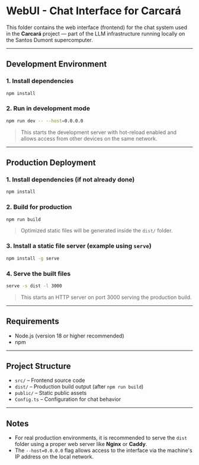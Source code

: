 # WebUI - Chat Interface for Carcará

This folder contains the web interface (frontend) for the chat system used in the **Carcará** project — part of the LLM infrastructure running locally on the Santos Dumont supercomputer.

---

## Development Environment

### 1. Install dependencies

```bash
npm install
```

### 2. Run in development mode

```bash
npm run dev -- --host=0.0.0.0
```

> This starts the development server with hot-reload enabled and allows access from other devices on the same network.

---

## Production Deployment

### 1. Install dependencies (if not already done)

```bash
npm install
```

### 2. Build for production

```bash
npm run build
```

> Optimized static files will be generated inside the `dist/` folder.

### 3. Install a static file server (example using `serve`)

```bash
npm install -g serve
```

### 4. Serve the built files

```bash
serve -s dist -l 3000
```

> This starts an HTTP server on port 3000 serving the production build.

---

## Requirements

- Node.js (version 18 or higher recommended)
- npm

---

## Project Structure

- `src/` – Frontend source code
- `dist/` – Production build output (after `npm run build`)
- `public/` – Static public assets
- `Config.ts` – Configuration for chat behavior

---

## Notes

- For real production environments, it is recommended to serve the `dist` folder using a proper web server like **Nginx** or **Caddy**.
- The `--host=0.0.0.0` flag allows access to the interface via the machine's IP address on the local network.
